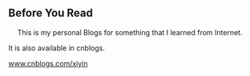 ## Before You Read
&emsp; This is my personal Blogs for something that I learned from Internet.

It is also available in cnblogs.

www.cnblogs.com/xiyin
